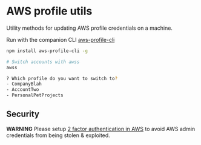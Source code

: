 # AWS profile utils

Utility methods for updating AWS profile credentials on a machine.

Run with the companion CLI [aws-profile-cli](https://www.npmjs.com/package/aws-profile-cli)

```bash
npm install aws-profile-cli -g

# Switch accounts with awss
awss

? Which profile do you want to switch to?
- CompanyBlah
- AccountTwo
- PersonalPetProjects
```

## Security

**WARNING** Please setup [2 factor authentication in AWS](https://docs.aws.amazon.com/IAM/latest/UserGuide/id_credentials_mfa_enable_virtual.html) to avoid AWS admin credentials from being stolen & exploited.

